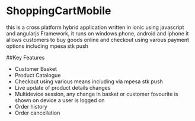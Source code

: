 # ShoppingCartMobile

this is a cross platform hybrid application written in ionic using javascript and angularjs Framework, it runs on windows phone, android and iphone
it allows customers to buy goods online and checkout using varous payment options including mpesa stk push

##Key Features
* Customer Basket
* Product Catalogue
* Checkout using various means including via mpesa stk push
* Live update of product details changes
* Multidevice session, any change in basket or customer fovourite is shown on device a user is logged on
* Order history
* Order cancellation

## 


 
